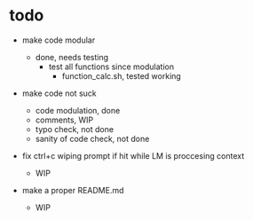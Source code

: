 # todo
- make code modular
    - done, needs testing
        - test all functions since modulation
            - function_calc.sh, tested working

- make code not suck
    - code modulation, done
    - comments, WIP
    - typo check, not done
    - sanity of code check, not done
- fix ctrl+c wiping prompt if hit while LM is proccesing context
    - WIP

- make a proper README.md
    - WIP